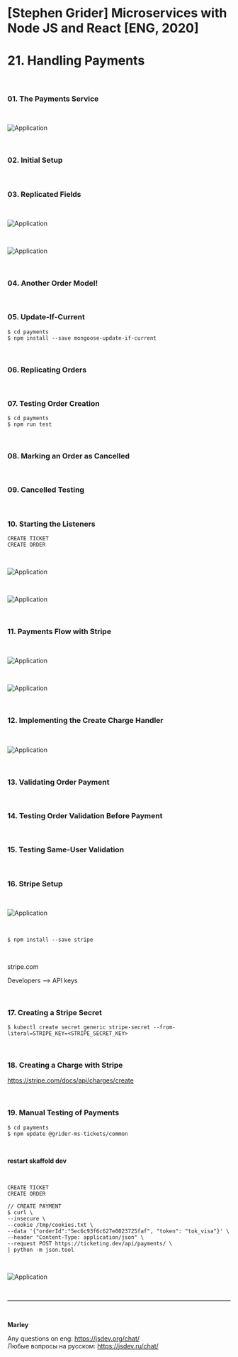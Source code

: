 # [Stephen Grider] Microservices with Node JS and React [ENG, 2020]

# 21. Handling Payments

<br/>

### 01. The Payments Service

<br/>

![Application](/img/pic-21-01.png?raw=true)

<br/>

### 02. Initial Setup

<br/>

### 03. Replicated Fields

<br/>

![Application](/img/pic-21-02.png?raw=true)

<br/>

![Application](/img/pic-21-03.png?raw=true)

<br/>

### 04. Another Order Model!

<br/>

### 05. Update-If-Current

    $ cd payments
    $ npm install --save mongoose-update-if-current

<br/>

### 06. Replicating Orders

<br/>

### 07. Testing Order Creation

    $ cd payments
    $ npm run test

<br/>

### 08. Marking an Order as Cancelled

<br/>

### 09. Cancelled Testing

<br/>

### 10. Starting the Listeners

```
CREATE TICKET
CREATE ORDER
```

<br/>

![Application](/img/pic-21-04.png?raw=true)

<br/>

![Application](/img/pic-21-05.png?raw=true)

<br/>

### 11. Payments Flow with Stripe

<br/>

![Application](/img/pic-21-06.png?raw=true)

<br/>

![Application](/img/pic-21-07.png?raw=true)

<br/>

### 12. Implementing the Create Charge Handler

<br/>

![Application](/img/pic-21-08.png?raw=true)

<br/>

### 13. Validating Order Payment

<br/>

### 14. Testing Order Validation Before Payment

<br/>

### 15. Testing Same-User Validation

<br/>

### 16. Stripe Setup

<br/>

![Application](/img/pic-21-09.png?raw=true)

<br/>

    $ npm install --save stripe

<br/>

stripe.com

Developers --> API keys

<br/>

### 17. Creating a Stripe Secret

    $ kubectl create secret generic stripe-secret --from-literal=STRIPE_KEY=<STRIPE_SECRET_KEY>

<br/>

### 18. Creating a Charge with Stripe

https://stripe.com/docs/api/charges/create

<br/>

### 19. Manual Testing of Payments

    $ cd payments
    $ npm update @grider-ms-tickets/common

<br/>

**restart skaffold dev**

<br/>

```
CREATE TICKET
CREATE ORDER
```

```
// CREATE PAYMENT
$ curl \
--insecure \
--cookie /tmp/cookies.txt \
--data '{"orderId":"5ec6c93f6c627e0023725faf", "token": "tok_visa"}' \
--header "Content-Type: application/json" \
--request POST https://ticketing.dev/api/payments/ \
| python -m json.tool
```

<br/>

![Application](/img/pic-21-10.png?raw=true)

<br/>

---

<br/>

**Marley**

Any questions on eng: https://jsdev.org/chat/  
Любые вопросы на русском: https://jsdev.ru/chat/
